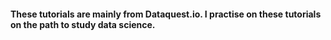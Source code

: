 #### These tutorials are mainly from Dataquest.io. I practise on these tutorials on the path to study data science.